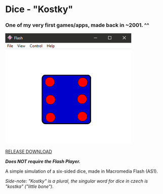 # Dice - "Kostky"  
  
### One of my very first games/apps, made back in ~2001. ^^  
  
![preview](preview.png)  
  
[RELEASE DOWNLOAD](https://github.com/Dark-Gran/Simple-Dice6/releases/tag/1.0)  
  
**_Does NOT require the Flash Player._**  
  
A simple simulation of a six-sided dice, made in Macromedia Flash (AS1).  
  
_Side-note: "Kostky" is a plural, the singular word for dice in czech is "kostka" ("little bone")._
